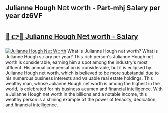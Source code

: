 ## Julianne Hough N𝚎t w𝚘rth - Part-mhj S𝚊lary per year dz6VF

# <h2><a href="http://gc05279.nevu.top/?p=Julianne+Hough">🔗 👉🔴 Julianne Hough N𝚎t w𝚘rth - S𝚊lary</a></h2>

[![Julianne Hough N𝚎t W𝚘rth](https://i.imgur.com/Oavwk0R.jpeg)](http://gc05279.nevu.top/?p=Julianne+Hough)
What is Julianne Hough n𝚎t w𝚘rth? What is Julianne Hough s𝚊lary per year?
This rich person's Julianne Hough net worth is considerable, earning him a spot among the industry's most affluent. His annual compensation is considerable, but it is eclipsed by Julianne Hough net worth, which is believed to be more substantial due to his numerous business interests and valuable real estate holdings. This wealthy man, whose Julianne Hough net worth is among the highest in the world, is celebrated for his business acumen and financial intelligence. With a Julianne Hough net worth in the billions and a notable income, this wealthy person is a shining example of the power of tenacity, dedication, and financial intelligence.
